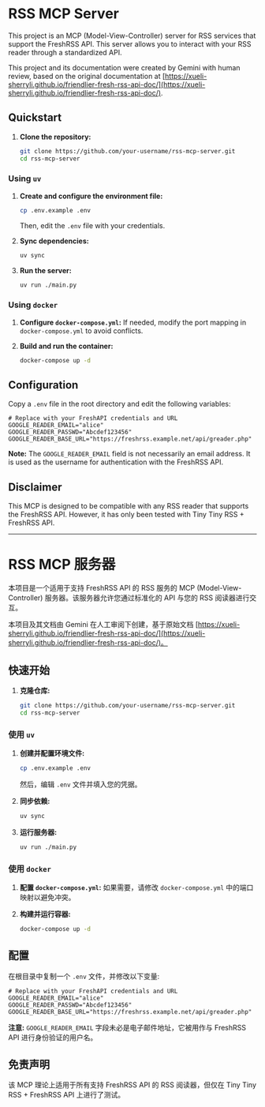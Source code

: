 # RSS MCP Server

This project is an MCP (Model-View-Controller) server for RSS services that support the FreshRSS API. This server allows you to interact with your RSS reader through a standardized API.

This project and its documentation were created by Gemini with human review, based on the original documentation at [https://xueli-sherryli.github.io/friendlier-fresh-rss-api-doc/](https://xueli-sherryli.github.io/friendlier-fresh-rss-api-doc/).

## Quickstart

1.  **Clone the repository:**
    ```bash
    git clone https://github.com/your-username/rss-mcp-server.git
    cd rss-mcp-server
    ```

### Using `uv`

1.  **Create and configure the environment file:**
    ```bash
    cp .env.example .env
    ```
    Then, edit the `.env` file with your credentials.

2.  **Sync dependencies:**
    ```bash
    uv sync
    ```

3.  **Run the server:**
    ```bash
    uv run ./main.py
    ```

### Using `docker`

1.  **Configure `docker-compose.yml`:**
    If needed, modify the port mapping in `docker-compose.yml` to avoid conflicts.

2.  **Build and run the container:**
    ```bash
    docker-compose up -d
    ```

## Configuration

Copy a `.env` file in the root directory and edit the following variables:

```
# Replace with your FreshAPI credentials and URL
GOOGLE_READER_EMAIL="alice"
GOOGLE_READER_PASSWD="Abcdef123456"
GOOGLE_READER_BASE_URL="https://freshrss.example.net/api/greader.php"
```

**Note:** The `GOOGLE_READER_EMAIL` field is not necessarily an email address. It is used as the username for authentication with the FreshRSS API.

## Disclaimer

This MCP is designed to be compatible with any RSS reader that supports the FreshRSS API. However, it has only been tested with Tiny Tiny RSS + FreshRSS API.

---

# RSS MCP 服务器

本项目是一个适用于支持 FreshRSS API 的 RSS 服务的 MCP (Model-View-Controller) 服务器。该服务器允许您通过标准化的 API 与您的 RSS 阅读器进行交互。

本项目及其文档由 Gemini 在人工审阅下创建，基于原始文档 [https://xueli-sherryli.github.io/friendlier-fresh-rss-api-doc/](https://xueli-sherryli.github.io/friendlier-fresh-rss-api-doc/)。

## 快速开始

1.  **克隆仓库:**
    ```bash
    git clone https://github.com/your-username/rss-mcp-server.git
    cd rss-mcp-server
    ```

### 使用 `uv`

1.  **创建并配置环境文件:**
    ```bash
    cp .env.example .env
    ```
    然后，编辑 `.env` 文件并填入您的凭据。

2.  **同步依赖:**
    ```bash
    uv sync
    ```

3.  **运行服务器:**
    ```bash
    uv run ./main.py
    ```

### 使用 `docker`

1.  **配置 `docker-compose.yml`:**
    如果需要，请修改 `docker-compose.yml` 中的端口映射以避免冲突。

2.  **构建并运行容器:**
    ```bash
    docker-compose up -d
    ```

## 配置

在根目录中复制一个 `.env` 文件，并修改以下变量:

```
# Replace with your FreshAPI credentials and URL
GOOGLE_READER_EMAIL="alice"
GOOGLE_READER_PASSWD="Abcdef123456"
GOOGLE_READER_BASE_URL="https://freshrss.example.net/api/greader.php"
```

**注意:** `GOOGLE_READER_EMAIL` 字段未必是电子邮件地址，它被用作与 FreshRSS API 进行身份验证的用户名。

## 免责声明

该 MCP 理论上适用于所有支持 FreshRSS API 的 RSS 阅读器，但仅在 Tiny Tiny RSS + FreshRSS API 上进行了测试。
